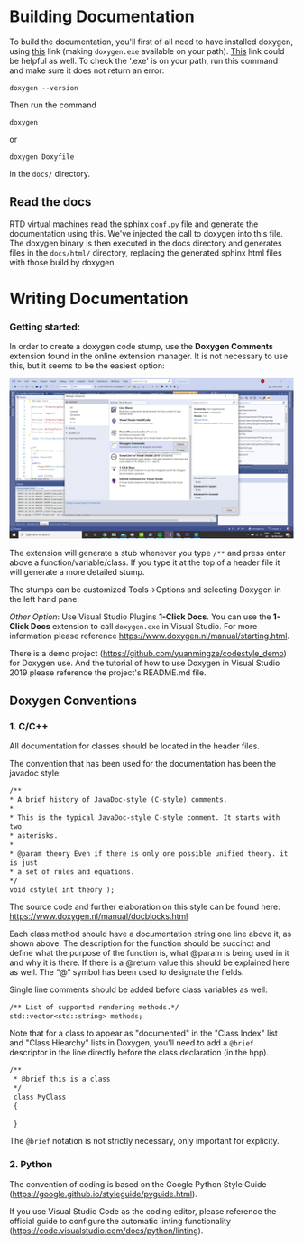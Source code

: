 # Building Documentation

To build the documentation, you'll first of all need to have installed doxygen, using [this](https://www.doxygen.nl/download.html) link (making `doxygen.exe` available on your path). [This](https://www.doxygen.nl/manual/install.html) link could be helpful as well. To check the '.exe' is on your path, run this command and make sure it does not return an error:
    
    doxygen --version

Then run the command 
	
	doxygen

or 

    doxygen Doxyfile

in the `docs/` directory.

## Read the docs 

RTD virtual machines read the sphinx `conf.py` file and generate the documentation using this. We've injected the call to doxygen into this file. The doxygen
binary is then executed in the docs directory and generates files in the `docs/html/` directory, replacing the generated sphinx html files with those build by doxygen.

# Writing Documentation

### Getting started:

In order to create a doxygen code stump, use the **Doxygen Comments** extension found in the online extension manager. It is not necessary to use this, but it seems to be the easiest option:

<img src='images/vs_screenshot_1.png'/>

The extension will generate a stub whenever you type `/**` and press enter above a function/variable/class.  If you type it at the top of a header file it will generate a more detailed stump.

The stumps can be customized Tools->Options and selecting Doxygen in the left hand pane.

*Other Option*: Use Visual Studio Plugins **1-Click Docs**. You can use the **1-Click Docs** extension to call `doxygen.exe` in Visual Studio. For more information please reference https://www.doxygen.nl/manual/starting.html.

There is a demo project (https://github.com/yuanmingze/codestyle_demo) for Doxygen use. And the tutorial of how to use Doxygen in Visual Studio 2019 please reference the project's README.md file.

## Doxygen Conventions

### 1. C/C++

All documentation for classes should be located in the header files.

The convention that has been used for the documentation has been the javadoc style:

	/**
	* A brief history of JavaDoc-style (C-style) comments.
	*
	* This is the typical JavaDoc-style C-style comment. It starts with two
	* asterisks.
	*
	* @param theory Even if there is only one possible unified theory. it is just
	* a set of rules and equations.
	*/
	void cstyle( int theory );

The source code and further elaboration on this style can be found here: 
https://www.doxygen.nl/manual/docblocks.html

Each class method should have a documentation string one line above it, as shown above. The description for the function should be succinct and define what the purpose of the function is, what @param is being used in it and why it is there. If there is a @return value this should be explained here as well. The “@” symbol has been used to designate the fields. 

Single line comments should be added before class variables as well: 

	/** List of supported rendering methods.*/ 	
	std::vector<std::string> methods;

Note that for a class to appear as "documented" in the "Class Index" list and "Class Hiearchy" lists in Doxygen, you'll need to add a `@brief` descriptor in the line directly before the class declaration (in the hpp). 

	/**
	 * @brief this is a class
	 */
	 class MyClass
	 {

	 }
The `@brief` notation is not strictly necessary, only important for explicity.

### 2. Python

The convention of coding is based on the Google Python Style Guide (https://google.github.io/styleguide/pyguide.html).

If you use Visual Studio Code as the coding editor, please reference the official guide to configure the automatic linting functionality (https://code.visualstudio.com/docs/python/linting).
